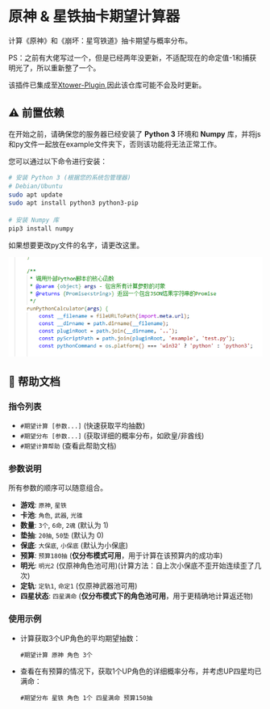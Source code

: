 # 原神 & 星铁抽卡期望计算器

计算《原神》和《崩坏：星穹铁道》抽卡期望与概率分布。

PS：之前有大佬写过一个，但是已经两年没更新，不适配现在的命定值-1和捕获明光了，所以重新整了一个。

该插件已集成至[Xtower-Plugin](https://gitee.com/sczr/Xtower-Plugin),因此该仓库可能不会及时更新。

## ⚠️ 前置依赖

在开始之前，请确保您的服务器已经安装了 **Python 3** 环境和 **Numpy** 库，并将js和py文件一起放在example文件夹下，否则该功能将无法正常工作。

您可以通过以下命令进行安装：
```bash
# 安装 Python 3 (根据您的系统包管理器)
# Debian/Ubuntu
sudo apt update
sudo apt install python3 python3-pip

# 安装 Numpy 库
pip3 install numpy
```

如果想要更改py文件的名字，请更改这里。

![alt text](PixPin_2025-07-15_07-07-52.png)

## 📖 帮助文档

### 指令列表
-   `#期望计算 [参数...]`  (快速获取平均抽数)
-   `#期望分布 [参数...]`  (获取详细的概率分布，如欧皇/非酋线)
-   `#期望计算帮助`        (查看此帮助文档)

### 参数说明

所有参数的顺序可以随意组合。

-   **游戏**: `原神`, `星铁`
-   **卡池**: `角色`, `武器`, `光锥`
-   **数量**: `3个`, `6命`, `2魂` (默认为 1)
-   **垫抽**: `20抽`, `50垫` (默认为 0)
-   **保底**: `大保底`, `小保底` (默认为小保底)
-   **预算**: `预算180抽` (**仅分布模式可用**，用于计算在该预算内的成功率)
-   **明光**: `明光2` (仅原神角色池可用)(计算方法：自上次小保底不歪开始连续歪了几次)
-   **定轨**: `定轨1`, `命定1` (仅原神武器池可用)
-   **四星状态**: `四星满命` (**仅分布模式下的角色池可用**，用于更精确地计算返还物)

### 使用示例

-   计算获取3个UP角色的平均期望抽数：
    ```
    #期望计算 原神 角色 3个
    ```
-   查看在有预算的情况下，获取1个UP角色的详细概率分布，并考虑UP四星均已满命：
    ```
    #期望分布 星铁 角色 1个 四星满命 预算150抽
    ```